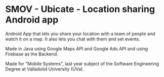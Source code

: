 # SMOV - Ubicate - Location sharing Android app
Android App that lets you share your location with a team of people and watch it on a map. It also lets you chat with them and set events.

Made in Java using Google Maps API and Google Ads API and using Firebase as the Backend.

Made for "Mobile Systems", last year subject of the Software Engineering Degree at Valladolid University (UVa).
